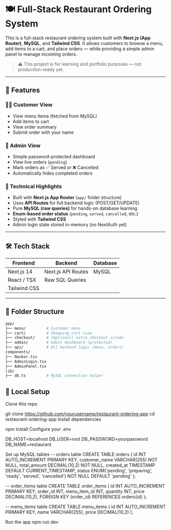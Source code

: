 # 🍽️ Full-Stack Restaurant Ordering System

This is a full-stack restaurant ordering system built with **Next.js (App Router)**, **MySQL**, and **Tailwind CSS**. It allows customers to browse a menu, add items to a cart, and place orders — while providing a simple admin panel to manage incoming orders.

> ⚠️ This project is for learning and portfolio purposes — not production-ready yet.

---

## 🚀 Features

### 👨‍🍳 Customer View
- View menu items (fetched from MySQL)
- Add items to cart
- View order summary
- Submit order with your name

### 🔐 Admin View
- Simple password-protected dashboard
- View live orders (`pending`)
- Mark orders as ✅ Served or ❌ Cancelled
- Automatically hides completed orders

### 🧠 Technical Highlights
- Built with **Next.js App Router** (`app/` folder structure)
- Uses **API Routes** for full backend logic (POST/GET/UPDATE)
- Pure **MySQL (raw queries)** for hands-on database learning
- **Enum-based order status** (`pending`, `served`, `cancelled`, etc.)
- Styled with **Tailwind CSS**
- Admin login state stored in-memory (no NextAuth yet)

---

## 🛠️ Tech Stack

| Frontend      | Backend        | Database |
|---------------|----------------|----------|
| Next.js 14    | Next.js API Routes | MySQL    |
| React / TSX   | Raw SQL Queries |          |
| Tailwind CSS  |                |          |

---

## 📂 Folder Structure

```bash
app/
├── menu/         # Customer menu
├── cart/         # Shopping cart view
├── checkout/     # (Optional) extra checkout screen
├── admin/        # Admin dashboard (protected)
├── api/          # All backend logic (menu, orders)
components/
├── Navbar.tsx
├── AdminLogin.tsx
├── AdminPanel.tsx
lib/
├── db.ts         # MySQL connection helper
```

## 🧪 Local Setup
Clone this repo

git clone https://github.com/yourusername/restaurant-ordering-app
cd restaurant-ordering-app
Install dependencies

npm install
Configure your .env

DB_HOST=localhost
DB_USER=root
DB_PASSWORD=yourpassword
DB_NAME=restaurant

Set up MySQL tables
-- orders table
CREATE TABLE orders (
  id INT AUTO_INCREMENT PRIMARY KEY,
  customer_name VARCHAR(255) NOT NULL,
  total_amount DECIMAL(10,2) NOT NULL,
  created_at TIMESTAMP DEFAULT CURRENT_TIMESTAMP,
  status ENUM('pending', 'preparing', 'ready', 'served', 'cancelled') NOT NULL DEFAULT 'pending'
);

-- order_items table
CREATE TABLE order_items (
  id INT AUTO_INCREMENT PRIMARY KEY,
  order_id INT,
  menu_item_id INT,
  quantity INT,
  price DECIMAL(10,2),
  FOREIGN KEY (order_id) REFERENCES orders(id)
);

-- menu_items table
CREATE TABLE menu_items (
  id INT AUTO_INCREMENT PRIMARY KEY,
  name VARCHAR(255),
  price DECIMAL(10,2)
);


Run the app
npm run dev